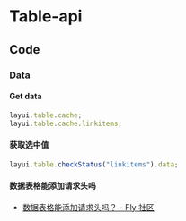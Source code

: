 # Table-api

## Code

### Data

#### Get data

```js
layui.table.cache;
layui.table.cache.linkitems;
```

#### 获取选中值

```js
layui.table.checkStatus("linkitems").data;
```

#### 数据表格能添加请求头吗

- [数据表格能添加请求头吗？ - Fly 社区](https://fly.layui.com/jie/26666/)
